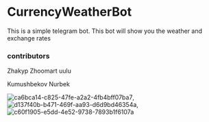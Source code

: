 # CurrencyWeatherBot
This is a simple telegram bot. This bot will show you the weather and exchange rates
<h3>contributors</h3>
<p>Zhakyp Zhoomart uulu</p>
<p>Kumushbekov Nurbek<p>
  
  ![ca6bca14-c825-47fe-a2a2-4fb4bff07ba7](https://user-images.githubusercontent.com/73534500/102716113-ccc25380-42ea-11eb-90db-94e83c966c02.jpg), ![d137f40b-b471-469f-aa93-d6d9bd46354a](https://user-images.githubusercontent.com/73534500/102716103-bddba100-42ea-11eb-9d5b-1cb32cc19c39.jpg),  ![c60f1905-e5dd-4e52-9738-7893b1f6107a](https://user-images.githubusercontent.com/73534500/102716331-460e7600-42ec-11eb-8dbd-d8c122f020e7.jpg)
